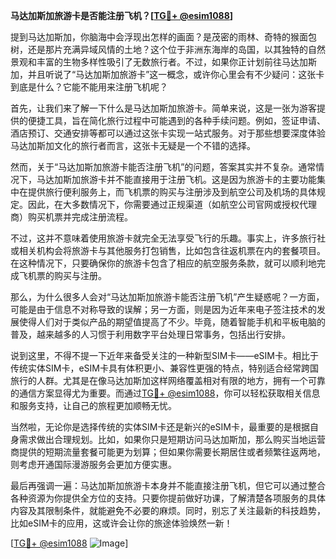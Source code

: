 **马达加斯加旅游卡是否能注册飞机？[[TG💪+ @esim1088](https://t.me/s/esim1088)]**

提到马达加斯加，你脑海中会浮现出怎样的画面？是茂密的雨林、奇特的猴面包树，还是那片充满异域风情的土地？这个位于非洲东海岸的岛国，以其独特的自然景观和丰富的生物多样性吸引了无数旅行者。不过，如果你正计划前往马达加斯加，并且听说了“马达加斯加旅游卡”这一概念，或许你心里会有不少疑问：这张卡到底是什么？它能不能用来注册飞机呢？

首先，让我们来了解一下什么是马达加斯加旅游卡。简单来说，这是一张为游客提供的便捷工具，旨在简化旅行过程中可能遇到的各种手续问题。例如，签证申请、酒店预订、交通安排等都可以通过这张卡实现一站式服务。对于那些想要深度体验马达加斯加文化的旅行者而言，这张卡无疑是一个不错的选择。

然而，关于“马达加斯加旅游卡能否注册飞机”的问题，答案其实并不复杂。通常情况下，马达加斯加旅游卡并不能直接用于注册飞机。这是因为旅游卡的主要功能集中在提供旅行便利服务上，而飞机票的购买与注册涉及到航空公司及机场的具体规定。因此，在大多数情况下，你需要通过正规渠道（如航空公司官网或授权代理商）购买机票并完成注册流程。

不过，这并不意味着使用旅游卡就完全无法享受飞行的乐趣。事实上，许多旅行社或相关机构会将旅游卡与其他服务打包销售，比如包含往返机票在内的套餐项目。在这种情况下，只要确保你的旅游卡包含了相应的航空服务条款，就可以顺利地完成飞机票的购买与注册。

那么，为什么很多人会对“马达加斯加旅游卡能否注册飞机”产生疑惑呢？一方面，可能是由于信息不对称导致的误解；另一方面，则是因为近年来电子签注技术的发展使得人们对于类似产品的期望值提高了不少。毕竟，随着智能手机和平板电脑的普及，越来越多的人习惯于利用数字平台处理日常事务，包括出行安排。

说到这里，不得不提一下近年来备受关注的一种新型SIM卡——eSIM卡。相比于传统实体SIM卡，eSIM卡具有体积更小、兼容性更强的特点，特别适合经常跨国旅行的人群。尤其是在像马达加斯加这样网络覆盖相对有限的地方，拥有一个可靠的通信方案显得尤为重要。而通过[TG💪+ @esim1088](https://t.me/s/esim1088)，你可以轻松获取相关信息和服务支持，让自己的旅程更加顺畅无忧。

当然啦，无论你是选择传统的实体SIM卡还是新兴的eSIM卡，最重要的是根据自身需求做出合理规划。比如，如果你只是短期访问马达加斯加，那么购买当地运营商提供的短期流量套餐可能更为划算；但如果你需要长期居住或者频繁往返两地，则考虑开通国际漫游服务会更加方便实惠。

最后再强调一遍：马达加斯加旅游卡本身并不能直接注册飞机，但它可以通过整合各种资源为你提供全方位的支持。只要你提前做好功课，了解清楚各项服务的具体内容及其限制条件，就能避免不必要的麻烦。同时，别忘了关注最新的科技趋势，比如eSIM卡的应用，这或许会让你的旅途体验焕然一新！

[[TG💪+ @esim1088](https://t.me/s/esim1088) ![Image](https://i.postimg.cc/4NQfJmqS/Snipaste-2025-05-13-00-14-12.png)]